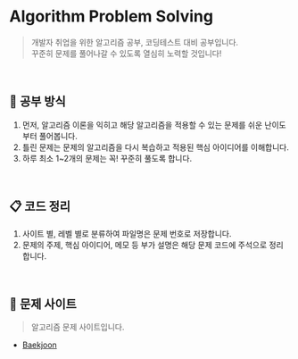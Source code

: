 # Algorithm Problem Solving
> 개발자 취업을 위한 알고리즘 공부, 코딩테스트 대비 공부입니다. <br>
> 꾸준히 문제를 풀어나갈 수 있도록 열심히 노력할 것입니다!

<br>

## 📝 공부 방식

1. 먼저, 알고리즘 이론을 익히고 해당 알고리즘을 적용할 수 있는 문제를 쉬운 난이도부터 풀어봅니다.
2. 틀린 문제는 문제의 알고리즘을 다시 복습하고 적용된 핵심 아이디어를 이해합니다.
3. 하루 최소 1~2개의 문제는 꼭! 꾸준히 풀도록 합니다.

<br>

## 📋 코드 정리

1. 사이트 별, 레벨 별로 분류하여 파일명은 문제 번호로 저장합니다.
2. 문제의 주제, 핵심 아이디어, 메모 등 부가 설명은 해당 문제 코드에 주석으로 정리합니다.

<br>

## 👀 문제 사이트

> 알고리즘 문제 사이트입니다.<br>
- [Baekjoon](https://www.acmicpc.net/)
